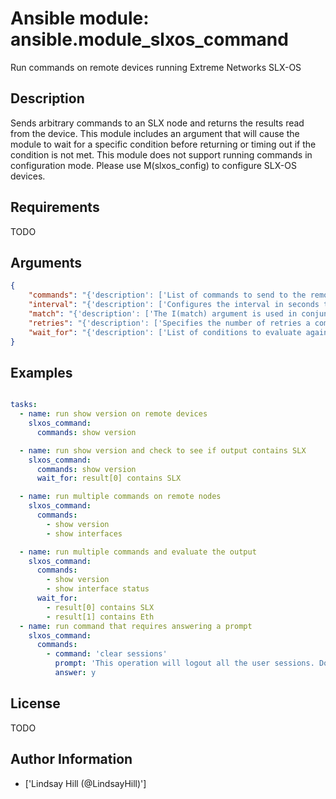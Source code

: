 # Ansible module: ansible.module_slxos_command


Run commands on remote devices running Extreme Networks SLX-OS

## Description

Sends arbitrary commands to an SLX node and returns the results read from the device. This module includes an argument that will cause the module to wait for a specific condition before returning or timing out if the condition is not met.
This module does not support running commands in configuration mode. Please use M(slxos_config) to configure SLX-OS devices.

## Requirements

TODO

## Arguments

``` json
{
    "commands": "{'description': ['List of commands to send to the remote SLX-OS device over the configured provider. The resulting output from the command is returned. If the I(wait_for) argument is provided, the module is not returned until the condition is satisfied or the number of retries has expired.'], 'required': True}",
    "interval": "{'description': ['Configures the interval in seconds to wait between retries of the command. If the command does not pass the specified conditions, the interval indicates how long to wait before trying the command again.'], 'default': 1}",
    "match": "{'description': ['The I(match) argument is used in conjunction with the I(wait_for) argument to specify the match policy.  Valid values are C(all) or C(any).  If the value is set to C(all) then all conditionals in the wait_for must be satisfied.  If the value is set to C(any) then only one of the values must be satisfied.'], 'default': 'all', 'choices': ['any', 'all']}",
    "retries": "{'description': ['Specifies the number of retries a command should by tried before it is considered failed. The command is run on the target device every retry and evaluated against the I(wait_for) conditions.'], 'default': 10}",
    "wait_for": "{'description': ['List of conditions to evaluate against the output of the command. The task will wait for each condition to be true before moving forward. If the conditional is not true within the configured number of retries, the task fails. See examples.']}",
}
```

## Examples


``` yaml

tasks:
  - name: run show version on remote devices
    slxos_command:
      commands: show version

  - name: run show version and check to see if output contains SLX
    slxos_command:
      commands: show version
      wait_for: result[0] contains SLX

  - name: run multiple commands on remote nodes
    slxos_command:
      commands:
        - show version
        - show interfaces

  - name: run multiple commands and evaluate the output
    slxos_command:
      commands:
        - show version
        - show interface status
      wait_for:
        - result[0] contains SLX
        - result[1] contains Eth
  - name: run command that requires answering a prompt
    slxos_command:
      commands:
        - command: 'clear sessions'
          prompt: 'This operation will logout all the user sessions. Do you want to continue (yes/no)?:'
          answer: y

```

## License

TODO

## Author Information
  - ['Lindsay Hill (@LindsayHill)']
